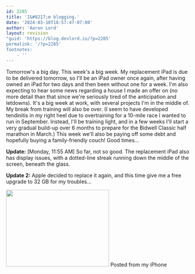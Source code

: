 ```yaml
---
id: 2285
title: 'I&#8217;m blogging.'
date: '2024-03-10T18:57:47-07:00'
author: 'Aaron Lord'
layout: revision
"guid: 'https://blog.devlord.io/?p=2285'
permalink: '/?p=2285'
footnotes:
    - ''
---
```


Tomorrow's a big day. This week's a big week. My replacement iPad is due to be delivered tomorrow, so I'll be an iPad owner once again, after having owned an iPad for two days and then been without one for a week. I'm also expecting to hear some news regarding a house I made an offer on (no more detail than that since we're seriously tired of the anticipation and letdowns). It's a big week at work, with several projects I'm in the middle of. My break from training will also be over. (I seem to have developed tendinitis in my right heel due to overtraining for a 10-mile race I wanted to run in September. Instead, I'll be training light, and in a few weeks I'll start a very gradual build-up over 6 months to prepare for the Bidwell Classic half marathon in March.) This week we'll also be paying off some debt and hopefully buying a family-friendly couch! Good times...

<strong>Update:</strong> [Monday, 11:55 AM] So far, not so good. The replacement iPad also has display issues, with a dotted-line streak running down the middle of the screen, beneath the glass.

<strong>Update 2:</strong> Apple decided to replace it again, and this time give me a free upgrade to 32 GB for my troubles...

<img src="http://lh4.ggpht.com/-VH1oVwemhEI/Tlvg8g0mlLI/AAAAAAAAJ7M/bDX-IqSV8T0/s288/1.jpg" alt="" width="281" height="210" border="0" />
Posted from my iPhone